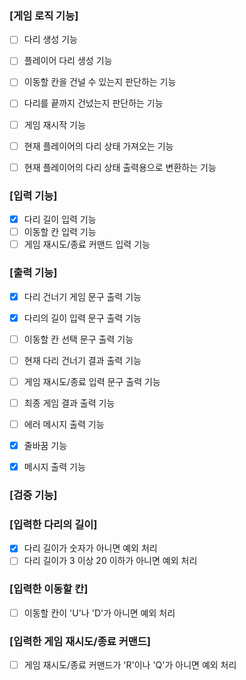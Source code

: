 ### [게임 로직 기능]
- [ ] 다리 생성 기능
- [ ] 플레이어 다리 생성 기능
- [ ] 이동할 칸을 건널 수 있는지 판단하는 기능
- [ ] 다리를 끝까지 건넜는지 판단하는 기능
- [ ] 게임 재시작 기능
- [ ] 현재 플레이어의 다리 상태 가져오는 기능
- [ ] 현재 플레이어의 다리 상태 출력용으로 변환하는 기능


### [입력 기능]
- [x] 다리 길이 입력 기능
- [ ] 이동할 칸 입력 기능
- [ ] 게임 재시도/종료 커맨드 입력 기능

### [출력 기능]
- [x] 다리 건너기 게임 문구 출력 기능
- [x] 다리의 길이 입력 문구 출력 기능
- [ ] 이동할 칸 선택 문구 출력 기능
- [ ] 현재 다리 건너기 결과 출력 기능
- [ ] 게임 재시도/종료 입력 문구 출력 기능
- [ ] 최종 게임 결과 출력 기능
- [ ] 에러 메시지 출력 기능
- [x] 줄바꿈 기능
- [x] 메시지 출력 기능


### [검증 기능]
### [입력한 다리의 길이]
- [x] 다리 길이가 숫자가 아니면 예외 처리
- [ ] 다리 길이가 3 이상 20 이하가 아니면 예외 처리

### [입력한 이동할 칸]
- [ ] 이동할 칸이 'U'나 'D'가 아니면 예외 처리

### [입력한 게임 재시도/종료 커맨드]
- [ ] 게임 재시도/종료 커맨드가 'R'이나 'Q'가 아니면 예외 처리
